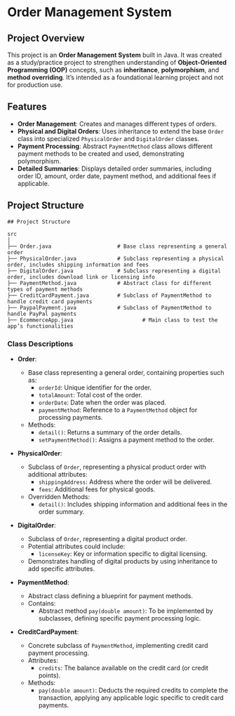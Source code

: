 # Order Management System

## Project Overview

This project is an **Order Management System** built in Java. It was created as a study/practice project to strengthen understanding of **Object-Oriented Programming (OOP)** concepts, such as **inheritance**, **polymorphism**, and **method overriding**. It’s intended as a foundational learning project and not for production use.

## Features

- **Order Management**: Creates and manages different types of orders.
- **Physical and Digital Orders**: Uses inheritance to extend the base `Order` class into specialized `PhysicalOrder` and `DigitalOrder` classes.
- **Payment Processing**: Abstract `PaymentMethod` class allows different payment methods to be created and used, demonstrating polymorphism.
- **Detailed Summaries**: Displays detailed order summaries, including order ID, amount, order date, payment method, and additional fees if applicable.

## Project Structure

```plaintext
## Project Structure

src
│
├── Order.java                     # Base class representing a general order
├── PhysicalOrder.java             # Subclass representing a physical order, includes shipping information and fees
├── DigitalOrder.java              # Subclass representing a digital order, includes download link or licensing info
├── PaymentMethod.java             # Abstract class for different types of payment methods
├── CreditCardPayment.java         # Subclass of PaymentMethod to handle credit card payments
├── PaypalPayment.java             # Subclass of PaymentMethod to handle PayPal payments
├── EcommerceApp.java                      # Main class to test the app’s functionalities
```

### Class Descriptions

- **Order**: 
  - Base class representing a general order, containing properties such as:
    - `orderId`: Unique identifier for the order.
    - `totalAmount`: Total cost of the order.
    - `orderDate`: Date when the order was placed.
    - `paymentMethod`: Reference to a `PaymentMethod` object for processing payments.
  - Methods:
    - `detail()`: Returns a summary of the order details.
    - `setPaymentMethod()`: Assigns a payment method to the order.

- **PhysicalOrder**: 
  - Subclass of `Order`, representing a physical product order with additional attributes:
    - `shippingAddress`: Address where the order will be delivered.
    - `fees`: Additional fees for physical goods.
  - Overridden Methods:
    - `detail()`: Includes shipping information and additional fees in the order summary.

- **DigitalOrder**: 
  - Subclass of `Order`, representing a digital product order.
  - Potential attributes could include:
    - `licenseKey`: Key or information specific to digital licensing.
  - Demonstrates handling of digital products by using inheritance to add specific attributes.

- **PaymentMethod**: 
  - Abstract class defining a blueprint for payment methods.
  - Contains:
    - Abstract method `pay(double amount)`: To be implemented by subclasses, defining specific payment processing logic.

- **CreditCardPayment**: 
  - Concrete subclass of `PaymentMethod`, implementing credit card payment processing.
  - Attributes:
    - `credits`: The balance available on the credit card (or credit points).
  - Methods:
    - `pay(double amount)`: Deducts the required credits to complete the transaction, applying any applicable logic specific to credit card payments.

